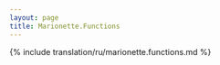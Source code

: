 ```yaml
---
layout: page
title: Marionette.Functions
---
```


{% include translation/ru/marionette.functions.md %}